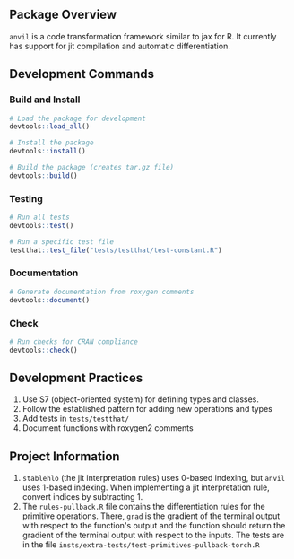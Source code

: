 ## Package Overview

`anvil` is a code transformation framework similar to jax for R.
It currently has support for jit compilation and automatic differentiation.

## Development Commands

### Build and Install

```r
# Load the package for development
devtools::load_all()

# Install the package
devtools::install()

# Build the package (creates tar.gz file)
devtools::build()
```

### Testing

```r
# Run all tests
devtools::test()

# Run a specific test file
testthat::test_file("tests/testthat/test-constant.R")
```

### Documentation

```r
# Generate documentation from roxygen comments
devtools::document()
```

### Check

```r
# Run checks for CRAN compliance
devtools::check()
```

## Development Practices

1. Use S7 (object-oriented system) for defining types and classes.
2. Follow the established pattern for adding new operations and types
3. Add tests in `tests/testthat/`
4. Document functions with roxygen2 comments

## Project Information

1. `stablehlo` (the jit interpretation rules) uses 0-based indexing, but `anvil` uses 1-based indexing. When implementing a jit interpretation rule, convert indices by subtracting 1.
2. The `rules-pullback.R` file contains the differentiation rules for the primitive operations.
   There, `grad` is the gradient of the terminal output with respect to the function's output and the function should return the gradient of the terminal output with respect to the inputs.
   The tests are in the file `insts/extra-tests/test-primitives-pullback-torch.R`
